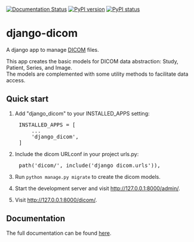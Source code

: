 [![Documentation Status](https://readthedocs.org/projects/django-dicom/badge/?version=latest)](http://django-dicom.readthedocs.io/?badge=latest)
[![PyPI version](https://img.shields.io/pypi/v/django-dicom.svg)](https://pypi.python.org/pypi/django-dicom/)
[![PyPI status](https://img.shields.io/pypi/status/django-dicom.svg)](https://pypi.python.org/pypi/django-dicom/)


# django-dicom


A django app to manage [DICOM][1] files.

This app creates the basic models for DICOM data abstraction: Study, Patient, Series, and Image.  
The models are complemented with some utility methods to facilitate data access.



## Quick start

1. Add "django_dicom" to your INSTALLED_APPS setting:

<pre>
    INSTALLED_APPS = [  
        ...  
        'django_dicom',  
    ]  
</pre>

2. Include the dicom URLconf in your project urls.py:

<pre>
    path('dicom/', include('django_dicom.urls')),
</pre>

3. Run `python manage.py migrate` to create the dicom models.

4. Start the development server and visit http://127.0.0.1:8000/admin/.

5. Visit http://127.0.0.1:8000/dicom/.



## Documentation

The full documentation can be found [here](http://django-dicom.readthedocs.io).


[1]: https://www.dicomstandard.org/
